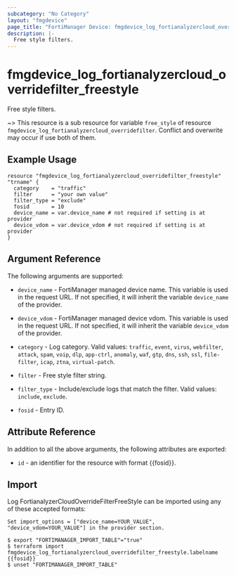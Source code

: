 ```yaml
---
subcategory: "No Category"
layout: "fmgdevice"
page_title: "FortiManager Device: fmgdevice_log_fortianalyzercloud_overridefilter_freestyle"
description: |-
  Free style filters.
---
```


# fmgdevice_log_fortianalyzercloud_overridefilter_freestyle
Free style filters.

~> This resource is a sub resource for variable `free_style` of resource `fmgdevice_log_fortianalyzercloud_overridefilter`. Conflict and overwrite may occur if use both of them.



## Example Usage

```hcl
resource "fmgdevice_log_fortianalyzercloud_overridefilter_freestyle" "trname" {
  category    = "traffic"
  filter      = "your own value"
  filter_type = "exclude"
  fosid       = 10
  device_name = var.device_name # not required if setting is at provider
  device_vdom = var.device_vdom # not required if setting is at provider
}
```

## Argument Reference


The following arguments are supported:

* `device_name` - FortiManager managed device name. This variable is used in the request URL. If not specified, it will inherit the variable `device_name` of the provider.
* `device_vdom` - FortiManager managed device vdom. This variable is used in the request URL. If not specified, it will inherit the variable `device_vdom` of the provider.

* `category` - Log category. Valid values: `traffic`, `event`, `virus`, `webfilter`, `attack`, `spam`, `voip`, `dlp`, `app-ctrl`, `anomaly`, `waf`, `gtp`, `dns`, `ssh`, `ssl`, `file-filter`, `icap`, `ztna`, `virtual-patch`.

* `filter` - Free style filter string.
* `filter_type` - Include/exclude logs that match the filter. Valid values: `include`, `exclude`.

* `fosid` - Entry ID.


## Attribute Reference

In addition to all the above arguments, the following attributes are exported:
* `id` - an identifier for the resource with format {{fosid}}.

## Import

Log FortianalyzerCloudOverrideFilterFreeStyle can be imported using any of these accepted formats:
```
Set import_options = ["device_name=YOUR_VALUE", "device_vdom=YOUR_VALUE"] in the provider section.

$ export "FORTIMANAGER_IMPORT_TABLE"="true"
$ terraform import fmgdevice_log_fortianalyzercloud_overridefilter_freestyle.labelname {{fosid}}
$ unset "FORTIMANAGER_IMPORT_TABLE"
```


